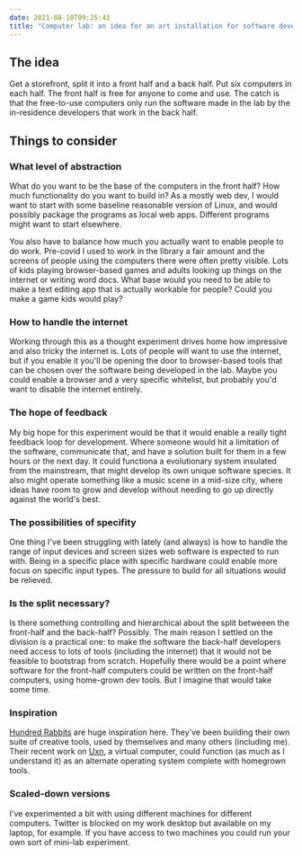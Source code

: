 ```yaml
---
date: 2021-08-10T09:25:43
title: "Computer lab: an idea for an art installation for software development"
---
```


## The idea

Get a storefront, split it into a front half and a back half. Put six computers in each half. The front half is free for anyone to come and use. The catch is that the free-to-use computers only run the software made in the lab by the in-residence developers that work in the back half. 

## Things to consider

### What level of abstraction

What do you want to be the base of the computers in the front half? How much functionality do you want to build in? As a mostly web dev, I would want to start with some baseline reasonable version of Linux, and would possibly package the programs as local web apps. Different programs might want to start elsewhere.

You also have to balance how much you actually want to enable people to do work. Pre-covid I used to work in the library a fair amount and the screens of people using the computers there were often pretty visible. Lots of kids playing browser-based games and adults looking up things on the internet or writing word docs. What base would you need to be able to make a text editing app that is actually workable for people? Could you make a game kids would play?

### How to handle the internet

Working through this as a thought experiment drives home how impressive and also tricky the internet is. Lots of people will want to use the internet, but if you enable it you'll be opening the door to browser-based tools that can be chosen over the software being developed in the lab. Maybe you could enable a browser and a very specific whitelist, but probably you'd want to disable the internet entirely.

### The hope of feedback

My big hope for this experiment would be that it would enable a really tight feedback loop for development. Where someone would hit a limitation of the software, communicate  that, and have a solution built for them in a few hours or the next day. It could functiona a evolutionary system insulated from the mainstream, that might develop its own unique software species. It also might operate something like a music scene in a mid-size city, where ideas have room to grow and develop without needing to go up directly against the world's best.

### The possibilities of specifity

One thing I've been struggling with lately (and always) is how to handle the range of input devices and screen sizes web software is expected to run with. Being in a specific place with specific hardware could enable more focus on specific input types. The pressure to build for all situations would be relieved.

### Is the split necessary?

Is there something controlling and hierarchical about the split betweeen the front-half and the back-half? Possibly. The main reason I settled on the division is a practical one: to make the software the back-half developers need access to lots of tools (including the internet) that it would not be feasible to bootstrap from scratch. Hopefully there would be a point where software for the front-half computers could be written on the front-half computers, using home-grown dev tools. But I imagine that would take some time.

### Inspiration
 
[Hundred Rabbits](https://100r.co/site/about_us.html) are huge inspiration here. They've been building their own suite of creative tools, used by themselves and many others (including me). Their recent work on [Uxn](https://100r.co/site/uxn.html), a virtual computer, could function (as much as I understand it) as an alternate operating system complete with homegrown tools.

### Scaled-down versions

I've experimented a bit with using different machines for different computers. Twitter is blocked on my work desktop but available on my laptop, for example. If you have access to two machines you could run your own sort of mini-lab experiment.
